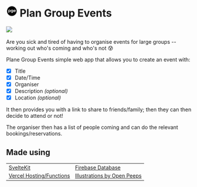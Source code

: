 # <img src ="https://github.com/joshlucpoll/plan-group-events/blob/main/static/favicon.png?raw=true" width="30"> Plan Group Events

![](https://github.com/joshlucpoll/plan-group-events/blob/main/static/cover.svg?raw=true)

Are you sick and tired of having to organise events for large groups -- working out who's coming and who's not 😰

Plane Group Events simple web app that allows you to create an event with:

- [x] Title
- [x] Date/Time
- [x] Organiser
- [x] Description _(optional)_
- [x] Location _(optional)_

It then provides you with a link to share to friends/family; then they can then decide to attend or not!

The organiser then has a list of people coming and can do the relevant bookings/reservations.

## Made using

|                                                |                                                       |
| ---------------------------------------------- | ----------------------------------------------------- |
| [SvelteKit](https://kit.svelte.dev/)           | [Firebase Database](https://firebase.google.com)      |
| [Vercel Hosting/Functions](https://vercel.com) | [Illustrations by Open Peeps](https://openpeeps.com/) |
